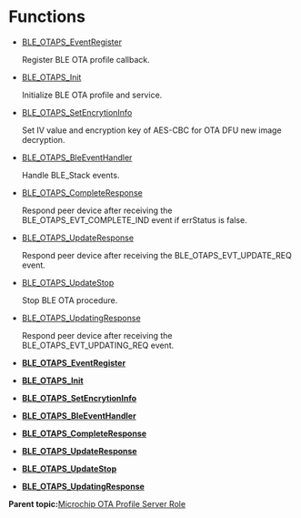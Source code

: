# Functions

-   [BLE\_OTAPS\_EventRegister](GUID-134A7276-1E04-49FA-AEA7-157E9F30EFAF.md)

    Register BLE OTA profile callback.

-   [BLE\_OTAPS\_Init](GUID-1B3DC485-D6BD-463C-808D-98104A5FC067.md)

    Initialize BLE OTA profile and service.

-   [BLE\_OTAPS\_SetEncrytionInfo](GUID-7AD89125-E9F5-4B32-B22E-300D22070549.md)

    Set IV value and encryption key of AES-CBC for OTA DFU new image decryption.

-   [BLE\_OTAPS\_BleEventHandler](GUID-851E7979-95AC-4B35-B736-0CFE87A58669.md)

    Handle BLE\_Stack events.

-   [BLE\_OTAPS\_CompleteResponse](GUID-7BE10B6E-E34D-428E-A24E-3CE30145668C.md)

    Respond peer device after receiving the BLE\_OTAPS\_EVT\_COMPLETE\_IND event if errStatus is false.

-   [BLE\_OTAPS\_UpdateResponse](GUID-85A885EF-D5B2-4FD6-A6FD-655281BB5037.md)

    Respond peer device after receiving the BLE\_OTAPS\_EVT\_UPDATE\_REQ event.

-   [BLE\_OTAPS\_UpdateStop](GUID-9CAB3500-865E-4C63-8DF9-DDDCF4BF8708.md)

    Stop BLE OTA procedure.

-   [BLE\_OTAPS\_UpdatingResponse](GUID-2171A2B0-E0B8-48CF-89AB-0BCB17848D3C.md)

    Respond peer device after receiving the BLE\_OTAPS\_EVT\_UPDATING\_REQ event.


-   **[BLE\_OTAPS\_EventRegister](GUID-134A7276-1E04-49FA-AEA7-157E9F30EFAF.md)**  

-   **[BLE\_OTAPS\_Init](GUID-1B3DC485-D6BD-463C-808D-98104A5FC067.md)**  

-   **[BLE\_OTAPS\_SetEncrytionInfo](GUID-7AD89125-E9F5-4B32-B22E-300D22070549.md)**  

-   **[BLE\_OTAPS\_BleEventHandler](GUID-851E7979-95AC-4B35-B736-0CFE87A58669.md)**  

-   **[BLE\_OTAPS\_CompleteResponse](GUID-7BE10B6E-E34D-428E-A24E-3CE30145668C.md)**  

-   **[BLE\_OTAPS\_UpdateResponse](GUID-85A885EF-D5B2-4FD6-A6FD-655281BB5037.md)**  

-   **[BLE\_OTAPS\_UpdateStop](GUID-9CAB3500-865E-4C63-8DF9-DDDCF4BF8708.md)**  

-   **[BLE\_OTAPS\_UpdatingResponse](GUID-2171A2B0-E0B8-48CF-89AB-0BCB17848D3C.md)**  


**Parent topic:**[Microchip OTA Profile Server Role](GUID-86F988CB-FD87-4448-86C2-5DC8644E254F.md)

